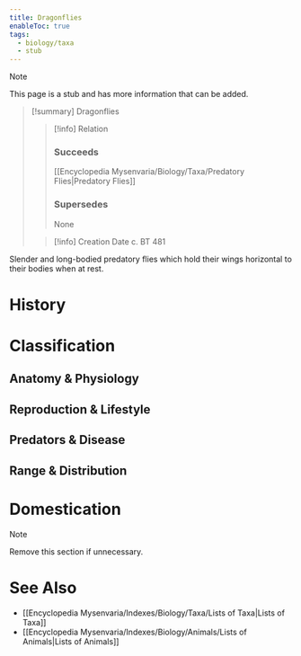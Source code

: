 ```yaml
---
title: Dragonflies
enableToc: true
tags:
  - biology/taxa
  - stub
---
```


> [!note]
> This page is a stub and has more information that can be added.

> [!summary] Dragonflies
> > [!info] Relation
> > ### Succeeds
> > [[Encyclopedia Mysenvaria/Biology/Taxa/Predatory Flies|Predatory Flies]]
> > ### Supersedes
> > None
>
> > [!info] Creation Date
> > c. BT 481

Slender and long-bodied predatory flies which hold their wings horizontal to their bodies when at rest.
# History

# Classification
## Anatomy & Physiology

## Reproduction & Lifestyle

## Predators & Disease

## Range & Distribution

# Domestication

> [!note]
> Remove this section if unnecessary.
# See Also
- [[Encyclopedia Mysenvaria/Indexes/Biology/Taxa/Lists of Taxa|Lists of Taxa]]
- [[Encyclopedia Mysenvaria/Indexes/Biology/Animals/Lists of Animals|Lists of Animals]]